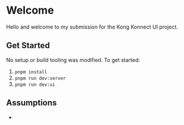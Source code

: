 # Welcome

Hello and welcome to my submission for the Kong Konnect UI project.

## Get Started

No setup or build tooling was modified. To get started: 

1. `pnpm install`
1. `pnpm run dev:server`
1. `pnpm run dev:ui`

## Assumptions

* 